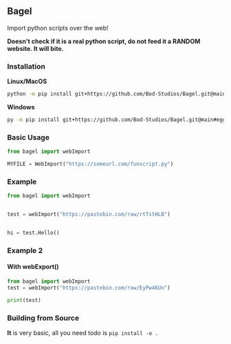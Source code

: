 ## Bagel

Import python scripts over the web!

**Doesn't check if it is a real python script, do not feed it a RANDOM website. It will bite.**

### Installation

**Linux/MacOS**
```bash 
python -m pip install git+https://github.com/Bod-Studios/Bagel.git@main#egg=bagel
```
**Windows**
```bash
py -m pip install git+https://github.com/Bod-Studios/Bagel.git@main#egg=bagel
```

### Basic Usage
```python
from bagel import webImport

MYFILE = WebImport("https://someurl.com/funscript.py")

```

### Example

```python
from bagel import webImport


test = webImport("https://pastebin.com/raw/rtTstHLB")


hi = test.Hello()

```


### Example 2
#### With webExport()

```python
from bagel import webImport 
test = webImport("https://pastebin.com/raw/EyPw4KUn")

print(test)
```


### Building from Source

**It** is very basic, all you need todo is `pip install -e .`




